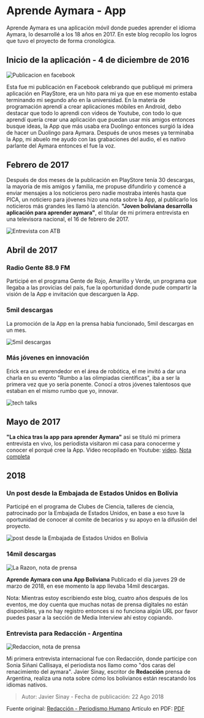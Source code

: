 # Aprende Aymara - App

Aprende Aymara es una aplicación móvil donde puedes aprender el idioma Aymara, lo desarrollé a los 18 años en 2017. En este blog recopilo los logros que tuvo el proyecto de forma cronológica.

## Inicio de la aplicación - 4 de diciembre de 2016

![Publicacion en facebook](../assets/20190101imagen1.png)

Esta fue mi publicación en Facebook celebrando que publiqué mi primera aplicación en PlayStore, era un hito para mi ya que en ese momento estaba terminando mi segundo año en la universidad. En la materia de programación aprendí a crear aplicaciones móbiles en Android, debo destacar que todo lo aprendi con videos de Youtube, con todo lo que aprendí quería crear una aplicación que puedan usar mis amigos entonces busque ideas, la App que más usaba era Duolingo entonces surgió la idea de hacer un Duolingo para Aymara. Después de unos meses ya terminaba la App, mi abuelo me ayudo con las grabaciones del audio, el es nativo parlante del Aymara entonces el fue la voz.

## Febrero de 2017

Después de dos meses de la publicación en PlayStore tenía 30 descargas, la mayoria de mis amigos y familia, me propuse difundirlo y comencé a enviar mensajes a los noticieros pero nadie mostraba interés hasta que PICA, un noticiero para jóvenes hizo una nota sobre la App, al publicarlo los noticieros más grandes les llamó la atención. **"Joven boliviana desarrolla aplicación para aprender aymara"**, el titular de mi primera entrevista en una televisora nacional, el 16 de febrero de 2017.

![Entrevista con ATB](../assets/20190101imagen3.png)

## Abril de 2017

### Radio Gente 88.9 FM
Participé en el programa Gente de Rojo, Amarillo y Verde, un programa que llegaba a las provicias del país, fue la oportunidad donde pude compartir la visión de la App e invitación que descarguen la App.

### 5mil descargas
La promoción de la App en la prensa habia funcionado, 5mil descargas en un mes.

![5mil descargas](../assets/20190101imagen5.png)

### Más jóvenes en innovación
Erick era un emprendedor en el área de robótica, el me invitó a dar una charla en su evento "Rumbo a las olimpiadas científicas", iba a ser la primera vez que yo sería ponente. Conocí a otros jóvenes talentosos que estaban en el mismo rumbo que yo, innovar.

![tech talks](../assets/20190101imagen10.png)

## Mayo de 2017
**"La chica tras la app para aprender Aymara"** asi se tituló mi primera entrevista en vivo, los periodista visitaron mi casa para conocerme y conocer el porqué cree la App. Video recopilado en Youtube: [video](https://youtu.be/hsso-Xn98mU).  [Nota completa](#)
## 2018
### Un post desde la Embajada de Estados Unidos en Bolivia
Participé en el programa de Clubes de Ciencia, talleres de ciencia, patrocinado por la Embajada de Estados Unidos, en base a eso tuve la oportunidad de conocer al comite de becarios y su apoyo en la difusión del proyecto.

![post desde la Embajada de Estados Unidos en Bolivia](../assets/20190101imagen8.png)

### 14mil descargas

![La Razon, nota de prensa](../assets/20190101imagen6.png)

**Aprende Aymara con una App Boliviana** Publicado el día jueves 29 de marzo de 2018, en ese momento la app llevaba 14mil descargas.


Nota:
Mientras estoy escribiendo este blog, cuatro años después de los eventos, me doy cuenta que muchas notas de prensa digitales no están disponibles, ya no hay registro entonces si no funciona algún URL por favor puedes pasar a la sección de Media Interview ahí estoy copiando.

### Entrevista para Redacción - Argentina

![Redaccion, nota de prensa](../assets/20190101imagen9.png)

Mi primera entrevista internacional fue con Redacción, donde participe con Sonia Siñani Callisaya, el periodista nos llamo como "dos caras del renacimiento del aymara".
Javier Sinay, escritor de **Redacción** prensa de Argentina, realiza una nota sobre cómo los bolivianos están rescatando los idiomas nativos.
> Autor: Javier Sinay - Fecha de publicación: 22 Ago 2018

Fuente original: [Redacción - Periodismo Humano](https://www.redaccion.com.ar/el-auge-del-aymara-el-idioma-de-las-palabras-alucinantes/?fbclid=IwAR0WSaXfllJvcINscVmibVlcyIi5v67p45zKRJ9EKYswdL71RH3XdtlH59o) Artículo en PDF: [PDF](https://drive.google.com/file/d/104NAr0WKh91GNEWbMxIrwBBbcCQ3SX0A/view?usp=sharing)